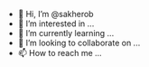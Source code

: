 - 👋 Hi, I’m @sakherob
- 👀 I’m interested in ...
- 🌱 I’m currently learning ...
- 💞️ I’m looking to collaborate on ...
- 📫 How to reach me ...

<!---
sakherob/sakherob is a ✨ special ✨ repository because its `README.md` (this file) appears on your GitHub profile.
You can click the Preview link to take a look at your changes.
--->
